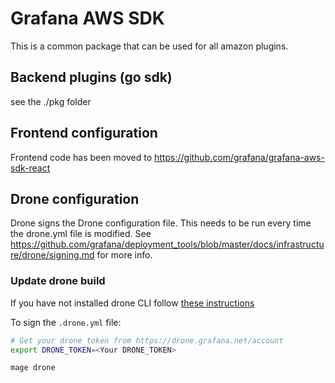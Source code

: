 # Grafana AWS SDK

This is a common package that can be used for all amazon plugins.

## Backend plugins (go sdk)

see the ./pkg folder

## Frontend configuration

Frontend code has been moved to https://github.com/grafana/grafana-aws-sdk-react

## Drone configuration

Drone signs the Drone configuration file. This needs to be run every time the drone.yml file is modified. See https://github.com/grafana/deployment_tools/blob/master/docs/infrastructure/drone/signing.md for more info.

### Update drone build

If you have not installed drone CLI follow [these instructions](https://docs.drone.io/cli/install/)

To sign the `.drone.yml` file:

```bash
# Get your drone token from https://drone.grafana.net/account
export DRONE_TOKEN=<Your DRONE_TOKEN>

mage drone
```
